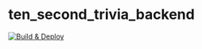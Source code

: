 # ten_second_trivia_backend

[![Build & Deploy](https://github.com/jbrennan414/ten_second_trivia_backend/actions/workflows/main.yml/badge.svg)](https://github.com/jbrennan414/ten_second_trivia_backend/actions/workflows/main.yml)
